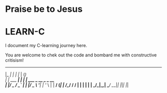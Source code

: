 # Praise be to Jesus

# LEARN-C 

I document my C-learning journey here.

You are welcome to chek out the code and bombard me with constructive critisism! 

 _____        _     ___           _       
|_   _|      | |   |_  |         (_)      
  | | ___  __| |     | | ___ _ __ _ _ __  
  | |/ _ \/ _` |     | |/ _ \ '__| | '_ \ 
  | |  __/ (_| | /\__/ /  __/ |  | | | | |
  \_/\___|\__,_| \____/ \___|_|  |_|_| |_|
                                          
                                          
